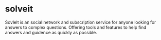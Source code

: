 # solveit
SovleIt is an social network and subscription service for anyone looking for answers to complex questions. Offering tools and features to help find answers and guidence as quickly as possible.
